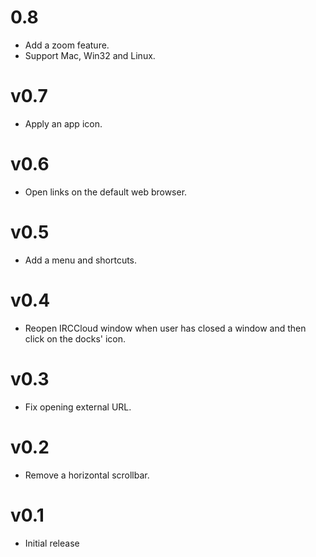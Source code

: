 # 0.8

 * Add a zoom feature.
 * Support Mac, Win32 and Linux.

# v0.7

 * Apply an app icon.

# v0.6

 * Open links on the default web browser.

# v0.5

 * Add a menu and shortcuts.

# v0.4

 * Reopen IRCCloud window when user has closed a window and then click on the docks' icon.

# v0.3

 * Fix opening external URL.

# v0.2

 * Remove a horizontal scrollbar.

# v0.1

 * Initial release
